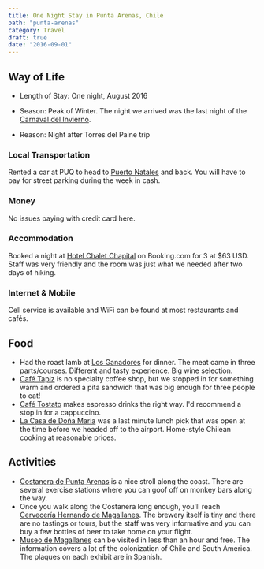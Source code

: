 ```yaml
---
title: One Night Stay in Punta Arenas, Chile
path: "punta-arenas"
category: Travel
draft: true
date: "2016-09-01"
---
```


## Way of Life

- Length of Stay: One night, August 2016

- Season: Peak of Winter. The night we arrived was the last night of the [Carnaval del Invierno]().

- Reason: Night after Torres del Paine trip

### Local Transportation

Rented a car at PUQ to head to [Puerto Natales](/travel/cl/puerto-natales/) and back. You will have to pay for street parking during the week in cash.

### Money

No issues paying with credit card here.

### Accommodation

Booked a night at [Hotel Chalet Chapital]() on Booking.com for 3 at \$63 USD. Staff was very friendly and
the room was just what we needed after two days of hiking.

### Internet & Mobile

Cell service is available and WiFi can be found at most restaurants and cafés.

## Food

- Had the roast lamb at [Los Ganadores]() for dinner. The meat came in three parts/courses.
  Different and tasty experience. Big wine selection.
- [Café Tapiz]() is no specialty coffee shop, but we stopped in for something warm and ordered a pita sandwich that was big enough for three people to eat!
- [Café Tostato]() makes espresso drinks the right way. I'd recommend a stop in for a cappuccino.
- [La Casa de Doña Maria]() was a last minute lunch pick that was open at the time before we headed off to the airport. Home-style Chilean cooking at reasonable prices.

## Activities

- [Costanera de Punta Arenas]() is a nice stroll along the coast. There are several exercise stations where you can goof off on monkey bars along the way.
- Once you walk along the Costanera long enough, you'll reach [Cervecería Hernando de Magallanes]().
  The brewery itself is tiny and there are no tastings or tours, but the staff was very informative and you can buy a few bottles of beer to take home on your flight.
- [Museo de Magallanes]() can be visited in less than an hour and free. The information covers a lot of the colonization of Chile and South America. The plaques on each exhibit are in Spanish.
